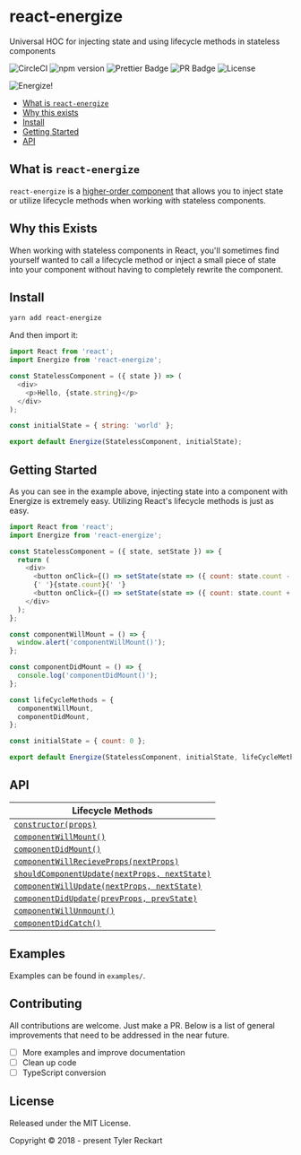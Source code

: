 # react-energize
Universal HOC for injecting state and using lifecycle methods in stateless components

![CircleCI](https://circleci.com/gh/tylerreckart/react-energize.svg?style=shield&circle-token=325675da7908471d68b93ac6732b56e7addb5f5a) ![npm version](https://badge.fury.io/js/react-energize.svg) ![Prettier Badge](https://camo.githubusercontent.com/15a7396a278f63f68567b89fdf1135c1e07255c9/68747470733a2f2f696d672e736869656c64732e696f2f62616467652f7374796c65645f776974682d70726574746965722d6666363962342e737667) ![PR Badge](https://camo.githubusercontent.com/d4e0f63e9613ee474a7dfdc23c240b9795712c96/68747470733a2f2f696d672e736869656c64732e696f2f62616467652f5052732d77656c636f6d652d627269676874677265656e2e737667) ![License](https://camo.githubusercontent.com/b4ffb1cf6bd5c0dcc6ec71502aac345d6c0b6928/68747470733a2f2f696d672e736869656c64732e696f2f6e706d2f6c2f7572716c2e737667)

![Energize!](http://stage-9.co.uk/wp-content/uploads/2016/09/transporterroom.jpg)

- [What is `react-energize`](#what-is-react-energize)
- [Why this exists](#why-this-exists)
- [Install](#install)
- [Getting Started](#getting-started)
- [API](#api)

## What is `react-energize`
`react-energize` is a [higher-order component](https://reactjs.org/docs/higher-order-components.html) that allows you to inject state or utilize lifecycle methods when working with stateless components.

## Why this Exists
When working with stateless components in React, you'll sometimes find yourself wanted to call a lifecycle method or inject a small piece of state into your component without having to completely rewrite the component.

## Install
```sh
yarn add react-energize
```

And then import it:
```js
import React from 'react';
import Energize from 'react-energize';

const StatelessComponent = ({ state }) => (
  <div>
    <p>Hello, {state.string}</p>
  </div>
);

const initialState = { string: 'world' };

export default Energize(StatelessComponent, initialState);
```

## Getting Started
As you can see in the example above, injecting state into a component with Energize is extremely easy. Utilizing React's lifecycle methods is just as easy.

```js
import React from 'react';
import Energize from 'react-energize';

const StatelessComponent = ({ state, setState }) => {
  return (
    <div>
      <button onClick={() => setState(state => ({ count: state.count - 1 }))}>-</button>
      {' '}{state.count}{' '}
      <button onClick={() => setState(state => ({ count: state.count + 1 }))}>+</button>
    </div>
  );
};

const componentWillMount = () => {
  window.alert('componentWillMount()');
};

const componentDidMount = () => {
  console.log('componentDidMount()');
};

const lifeCycleMethods = {
  componentWillMount,
  componentDidMount,
};

const initialState = { count: 0 };

export default Energize(StatelessComponent, initialState, lifeCycleMethods);
```

## API

| Lifecycle Methods |
| ----------------- |
| [`constructor(props)`](https://reactjs.org/docs/react-component.html#constructor) |
| [`componentWillMount()`](https://reactjs.org/docs/react-component.html#componentwillmount) |
| [`componentDidMount()`](https://reactjs.org/docs/react-component.html#componentdidmount) |
| [`componentWillRecieveProps(nextProps)`](https://reactjs.org/docs/react-component.html#componentwillreceiveprops) |
| [`shouldComponentUpdate(nextProps, nextState)`](https://reactjs.org/docs/react-component.html#shouldcomponentupdate) |
| [`componentWillUpdate(nextProps, nextState)`](https://reactjs.org/docs/react-component.html#componentwillupdate) |
| [`componentDidUpdate(prevProps, prevState)`](https://reactjs.org/docs/react-component.html#componentdidupdate) |
| [`componentWillUnmount()`](https://reactjs.org/docs/react-component.html#componentwillunmount) |
| [`componentDidCatch()`](https://reactjs.org/docs/react-component.html#componentdidcatch) |

## Examples

Examples can be found in `examples/`.

## Contributing

All contributions are welcome. Just make a PR. Below is a list of general improvements that need to be addressed in the near future.
- [ ] More examples and improve documentation
- [ ] Clean up code
- [ ] TypeScript conversion

## License
Released under the MIT License.

Copyright &copy; 2018 - present Tyler Reckart
